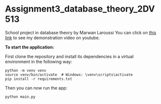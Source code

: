 # Assignment3_database_theory_2DV513
School project in database theory by Marwan Laroussi
You can click on [this link](https://youtu.be/CP6MlCjcyDE) to see my demonstration video on youtube. 

__To start the application:__

First clone the repository and install its dependencies in a virtual environment in the following way:

```
python -m venv venv
source venv/bin/activate  # Windows: \venv\scripts\activate
pip install -r requirements.txt
```

Then you can now run the app:
```
python main.py
```


